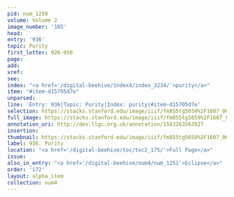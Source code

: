 ```yaml
---
pid: num_1250
volume: Volume 2
image_number: '185'
head: 
entry: '936'
topic: Purity
first_letter: 926-950
page: 
add: 
xref: 
see: 
index: "<a href='/digital-beehive/index4/index_3234/'>purity</a>"
item: "#item-d15705d7e"
unparsed: 
line: 'Entry: 936|Topic: Purity|Index: purity|#item-d15705d7e'
selection: https://stacks.stanford.edu/image/iiif/fm855tg5659%2F1607_0652/388,257,2879,340/full/0/default.jpg
full_image: https://stacks.stanford.edu/image/iiif/fm855tg5659%2F1607_0652/full/full/0/default.jpg
annotation_uri: http://dev.llgc.org.uk/annotation/1583263563927
insertion: 
thumbnail: https://stacks.stanford.edu/image/iiif/fm855tg5659%2F1607_0652/388,257,600,180/250,/0/default.jpg
label: 936. Purity
location: "<a href='/digital-beehive/toc/toc2_175/'>Full Page</a>"
issue: 
also_in_entry: "<a href='/digital-beehive/num4/num_1251'>Eclipse</a>"
order: '172'
layout: alpha_item
collection: num4
---
```


